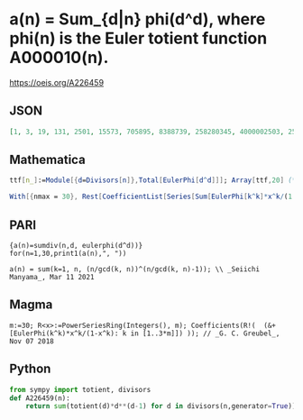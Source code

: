 # a\(n\) \= Sum\_\{d\|n\} phi\(d^d\), where phi\(n\) is the Euler totient function A000010\(n\)\.
https://oeis.org/A226459
## JSON
```JSON
[1, 3, 19, 131, 2501, 15573, 705895, 8388739, 258280345, 4000002503, 259374246011, 2972033498453, 279577021469773, 4762288640230761, 233543408203127519, 9223372036863164547, 778579070010669895697, 13115469358432437487707, 1874292305362402347591139]
```
## Mathematica
```Mathematica
ttf[n_]:=Module[{d=Divisors[n]},Total[EulerPhi[d^d]]]; Array[ttf,20] (* _Harvey P. Dale_, Aug 21 2013 *)
```
```Mathematica
With[{nmax = 30}, Rest[CoefficientList[Series[Sum[EulerPhi[k^k]*x^k/(1 - x^k), {k, 1, 2*nmax}], {x, 0, nmax}], x]]] (* _G. C. Greubel_, Nov 07 2018 *)
```
## PARI
```PARI
{a(n)=sumdiv(n,d, eulerphi(d^d))}
for(n=1,30,print1(a(n),", "))
```
```PARI
a(n) = sum(k=1, n, (n/gcd(k, n))^(n/gcd(k, n)-1)); \\ _Seiichi Manyama_, Mar 11 2021
```
## Magma
```Magma
m:=30; R<x>:=PowerSeriesRing(Integers(), m); Coefficients(R!(  (&+[EulerPhi(k^k)*x^k/(1-x^k): k in [1..3*m]]) )); // _G. C. Greubel_, Nov 07 2018
```
## Python
```Python
from sympy import totient, divisors
def A226459(n):
    return sum(totient(d)*d**(d-1) for d in divisors(n,generator=True)) # _Chai Wah Wu_, Feb 15 2020
```
